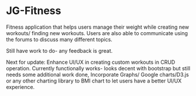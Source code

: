 # JG-Fitness
Fitness application that helps users manage their weight while creating new workouts/ finding new workouts. Users are also able to communicate using the forums to discuss many different topics.

Still have work to do- any feedback is great.

Next for update:
Enhance UI/UX in creating custom workouts in CRUD operation. Currently functionally works- looks decent with bootstrap but still needs some additional work done,
Incorporate Graphs/ Google charts/D3.js or any other charting library to BMI chart to let users have a better UI/UX experience.
